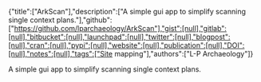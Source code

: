 {"title":["ArkScan"],"description":["A simple gui app to simplify scanning single context plans."],"github":["https://github.com/lparchaeology/ArkScan"],"gist":[null],"gitlab":[null],"bitbucket":[null],"launchpad":[null],"twitter":[null],"blogpost":[null],"cran":[null],"pypi":[null],"website":[null],"publication":[null],"DOI":[null],"notes":[null],"tags":["Site mapping"],"authors":["L-P Archaeology"]}

A simple gui app to simplify scanning single context plans.